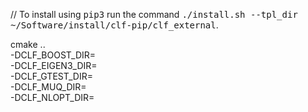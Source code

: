 // To install using <tt>pip3</tt> run the command <tt>./install.sh --tpl_dir ~/Software/install/clf-pip/clf_external</tt>.

[//]: # (This may be the most platform independent comment)

cmake .. \
    -DCLF_BOOST_DIR= \
    -DCLF_EIGEN3_DIR= \
    -DCLF_GTEST_DIR= \
    -DCLF_MUQ_DIR= \
    -DCLF_NLOPT_DIR=
